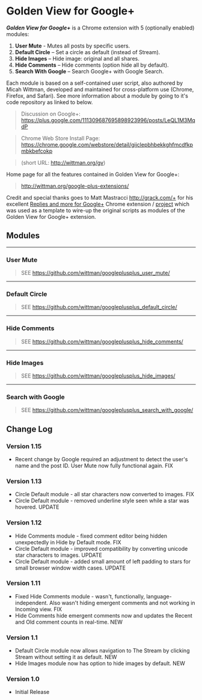 # Golden View for Google+

***Golden View for Google+*** is a Chrome extension with 5 (optionally enabled) modules:

  1. **User Mute** - Mutes all posts by specific users.
  2. **Default Circle** – Set a circle as default (instead of Stream).
  3. **Hide Images** – Hide image: original and all shares.
  4. **Hide Comments** – Hide comments (option hide all by default).
  5. **Search With Google** – Search Google+ with Google Search.


Each module is based on a self-contained user script, also authored by Micah Wittman, developed and maintained for cross-platform use (Chrome, Firefox, and Safari). See more information about a module by going to it's code repository as linked to below.


> Discussion on Google+: <https://plus.google.com/111309687695898923996/posts/LeQL1M3MqdP>

> Chrome Web Store Install Page: <https://chrome.google.com/webstore/detail/gijclepbhbekkghfmcdfkpmbkbefcokp>

> (short URL: <http://wittman.org/gv>)

Home page for all the features contained in Golden View for Google+:

> <http://wittman.org/google-plus-extensions/>


Credit and special thanks goes to Matt Mastracci <http://grack.com/+> for his excellent [Replies and more for Google+](https://chrome.google.com/webstore/detail/fgmhgfecnmeljhchgcjlfldjiepcfpea) Chrome extension / [project](http://code.google.com/p/buzz-plus/) which was used as a template to wire-up the original scripts as modules of the Golden View for Google+ extension.

## Modules

---

### User Mute
> SEE <https://github.com/wittman/googleplusplus_user_mute/>  

---

### Default Circle

> SEE <https://github.com/wittman/googleplusplus_default_circle/>  

---

### Hide Comments

> SEE <https://github.com/wittman/googleplusplus_hide_comments/>  

---

### Hide Images

> SEE <https://github.com/wittman/googleplusplus_hide_images/>  

---

### Search with Google

> SEE <https://github.com/wittman/googleplusplus_search_with_google/>  


## Change Log

### Version 1.15

- Recent change by Google required an adjustment to detect the user's name and the post ID. User Mute now fully functional again. FIX

### Version 1.13

- Circle Default module - all star characters now converted to images. FIX
- Circle Default module - removed underline style seen while a star was hovered. UPDATE

### Version 1.12

- Hide Comments module - fixed comment editor being hidden unexpectedly in Hide by Default mode. FIX
- Circle Default module - improved compatibility by converting unicode star characters to images. UPDATE
- Circle Default module - added small amount of left padding to stars for small browser window width cases. UPDATE

### Version 1.11

- Fixed Hide Comments module - wasn't, functionally, language-independent. Also wasn't hiding emergent comments and not working in Incoming view. FIX
- Hide Comments hide emergent comments now and updates the Recent and Old comment counts in real-time. NEW


### Version 1.1

- Default Circle module now allows navigation to The Stream by clicking Stream without setting it as default. NEW
- Hide Images module now has option to hide images by default. NEW

### Version 1.0

- Initial Release